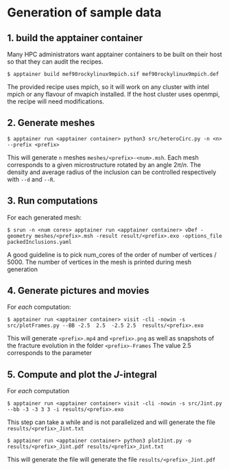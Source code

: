 # Generation of sample data

## 1. build the apptainer container

Many HPC administrators want apptainer containers to be built on their host so that they can audit the recipes.
```shell
$ apptainer build mef90rockylinux9mpich.sif mef90rockylinux9mpich.def
```

The provided recipe uses mpich, so it will work on any cluster with intel mpich or any flavour of mvapich installed.
If the host cluster uses openmpi, the recipe will need modifications.

## 2. Generate meshes
```shell
$ apptainer run <apptainer container> python3 src/heteroCirc.py -n <n> --prefix <prefix>
```
This will generate `n` meshes `meshes/<prefix>-<num>.msh`. Each mesh corresponds to a given microstructure rotated by an angle $2\pi/n$. The density and average radius of the inclusion can be controlled respectively with `--d` and `--R`.

## 3. Run computations
For each generated mesh:
```shell
$ srun -n <num cores> apptainer run <apptainer container> vDef -geometry meshes/<prefix>.msh -result result/<prefix>.exo -options_file packedInclusions.yaml
```
A good guideline is to pick num_cores of the order of number of vertices / 5000. The number of vertices in the mesh is printed during mesh generation

## 4. Generate pictures and movies
For *each* computation: 
```shell
$ apptainer run <apptainer container> visit -cli -nowin -s src/plotFrames.py --BB -2.5  2.5  -2.5 2.5  results/<prefix>.exo 
```
This will generate `<prefix>.mp4` and `<prefix>.png` as well as snapshots of the fracture evolution in the folder `<prefix>-Frames`
The value 2.5 corresponds to the parameter

## 5. Compute and plot the $J$-integral
For *each* computation
```shell
$ apptainer run <apptainer container> visit -cli -nowin -s src/Jint.py --bb -3 -3 3 3 -i results/<prefix>.exo
```
This step can take a while and is not parallelized and will generate the file `results/<prefix>_Jint.txt`
```shell
$ apptainer run <apptainer container> python3 plotJint.py -o results/<prefix>_Jint.pdf results/<prefix>_Jint.txt
```
This will generate the file will generate the file `results/<prefix>_Jint.pdf`